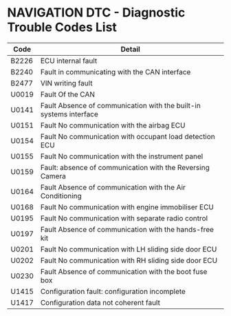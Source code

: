 # NAVIGATION DTC - Diagnostic Trouble Codes List

| Code | Detail |
| - | - |
| B2226 | ECU internal fault |
| B2240 | Fault in communicating with the CAN interface |
| B2477 | VIN writing fault |
| U0019 | Fault Of the CAN |
| U0141 | Fault Absence of communication with the built-in systems interface |
| U0151 | Fault No communication with the airbag ECU |
| U0154 | Fault No communication with occupant load detection ECU |
| U0155 | Fault No communication with the instrument panel |
| U0159 | Fault: absence of communication with the Reversing Camera |
| U0164 | Fault Absence of communication with the Air Conditioning |
| U0168 | Fault No communication with engine immobiliser ECU |
| U0195 | Fault No communication with separate radio control |
| U0197 | Fault Absence of communication with the hands-free kit |
| U0201 | Fault No communication with LH sliding side door ECU |
| U0202 | Fault No communication with RH sliding side door ECU |
| U0230 | Fault Absence of communication with the boot fuse box |
| U1415 | Configuration fault: configuration incomplete |
| U1417 | Configuration data not coherent fault |
